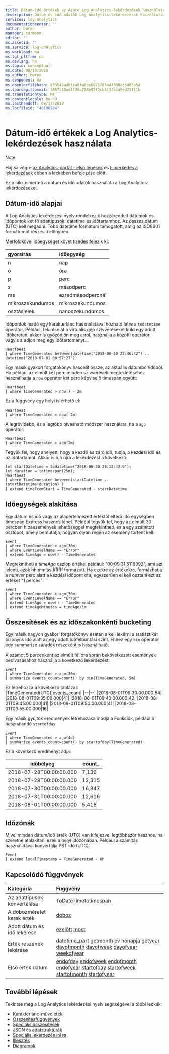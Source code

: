 ```yaml
---
title: Dátum-idő értékek az Azure Log Analytics-lekérdezések használata |} A Microsoft Docs
description: Dátum és idő adatok Log Analytics-lekérdezések használata módját ismerteti.
services: log-analytics
documentationcenter: ''
author: bwren
manager: carmonm
editor: ''
ms.assetid: ''
ms.service: log-analytics
ms.workload: na
ms.tgt_pltfrm: na
ms.devlang: na
ms.topic: conceptual
ms.date: 08/16/2018
ms.author: bwren
ms.component: na
ms.openlocfilehash: 833548a4bfca83a8ee6971f05a4f308cc54d5b5d
ms.sourcegitcommit: f057c10ae4f26a768e97f2cb3f3faca9ed23ff1b
ms.translationtype: MT
ms.contentlocale: hu-HU
ms.lasthandoff: 08/17/2018
ms.locfileid: "40190284"
---
```

# <a name="working-with-date-time-values-in-log-analytics-queries"></a>Dátum-idő értékek a Log Analytics-lekérdezések használata

> [!NOTE]
> Hajtsa végre [az Analytics-portál – első lépések](get-started-analytics-portal.md) és [Ismerkedés a lekérdezések](get-started-queries.md) ebben a leckében befejezése előtt.

Ez a cikk ismerteti a dátum és idő adatok használata a Log Analytics-lekérdezéseket.


## <a name="date-time-basics"></a>Dátum-idő alapjai
A Log Analytics lekérdezési nyelv rendelkezik hozzárendelt dátumok és időpontok két fő adattípusok: datetime és időtartamhoz. Az összes dátum (UTC) kell megadni. Több datetime formátum támogatott, amíg az ISO8601 formátumot részesíti előnyben. 

Mérföldkövei időegységet követ tizedes fejezik ki:

|gyorsírás   | időegység    |
|:---|:---|
|n           | nap          |
|ó           | óra         |
|p           | perc       |
|s           | másodperc       |
|ms          | ezredmásodpercnél  |
|mikroszekundumos | mikroszekundumos  |
|osztásjelek        | nanoszekundumos   |

Időpontok leadó egy karakterlánc használatával hozható létre a `todatetime` operátor. Például, tekintse át a virtuális gép szívveréseket küld egy adott időkereten, akkor is győződjön meg arról, használja a [közötti operátor](https://docs.loganalytics.io/docs/Language-Reference/Scalar-operators/between-operator) vagyis a adjon meg egy időtartományt...

```OQL
Heartbeat
| where TimeGenerated between(datetime("2018-06-30 22:46:42") .. datetime("2018-07-01 00:57:27"))
```

Egy másik gyakori forgatókönyv hasonlít össze, az aktuális dátumból/időből. Ha például az elmúlt két perc minden szívverések megtekintéséhez használhatja a `now` operátor két perc képviselő timespan együtt:

```OQL
Heartbeat
| where TimeGenerated > now() - 2m
```

Ez a függvény egy helyi is érhető el:
```OQL
Heartbeat
| where TimeGenerated > now(-2m)
```

A legrövidebb, és a legtöbb olvasható módszer használata, ha a `ago` operátor:
```OQL
Heartbeat
| where TimeGenerated > ago(2m)
```

Tegyük fel, hogy ahelyett, hogy a kezdő és záró idő, tudja, a kezdési idő és az időtartamot. Akkor is írja újra a lekérdezést a következő:

```OQL
let startDatetime = todatetime("2018-06-30 20:12:42.9");
let duration = totimespan(25m);
Heartbeat
| where TimeGenerated between(startDatetime .. (startDatetime+duration) )
| extend timeFromStart = TimeGenerated - startDatetime
```

## <a name="converting-time-units"></a>Időegységek alakítása
Egy dátum és idő vagy az alapértelmezett értéktől eltérő idő egységben timespan Express hasznos lehet. Például tegyük fel, hogy az elmúlt 30 percben hibaesemények lehetőséggel megtekintheti, és a egy számított oszlopot, amely bemutatja, hogyan olyan régen az esemény történt kell:

```OQL
Event
| where TimeGenerated > ago(30m)
| where EventLevelName == "Error"
| extend timeAgo = now() - TimeGenerated 
```

Megtekintheti a _timeAgo_ oszlop értékei például: "00:09:31.5118992", ami azt jelenti, azok hh:mm:ss.fffffff formázott. Ha ezekre az értékekre, formázhatja a _numver_ perc alatt a kezdési időpont óta, egyszerűen el kell osztani ezt az értéket "1 perces":

```OQL
Event
| where TimeGenerated > ago(30m)
| where EventLevelName == "Error"
| extend timeAgo = now() - TimeGenerated
| extend timeAgoMinutes = timeAgo/1m 
```


## <a name="aggregations-and-bucketing-by-time-intervals"></a>Összesítések és az időszakonkénti bucketing
Egy másik nagyon gyakori forgatókönyv esetén a kell lekérni a statisztikát bizonyos idő alatt az egy adott időfelbontási szint. Ehhez egy `bin` operátor egy summarize záradék részeként is használható.

A számot 5 percenként az elmúlt fél óra során bekövetkezett események beolvasásához használja a következő lekérdezést:

```OQL
Event
| where TimeGenerated > ago(30m)
| summarize events_count=count() by bin(TimeGenerated, 5m) 
```

Ez létrehozza a következő táblázat:  
|TimeGenerated(UTC)|events_count|
|--|--|
|2018-08-01T09:30:00.000|54|
|2018-08-01T09:35:00.000|41|
|2018-08-01T09:40:00.000|42|
|2018-08-01T09:45:00.000|41|
|2018-08-01T09:50:00.000|41|
|2018-08-01T09:55:00.000|16|

Egy másik gyűjtők eredmények létrehozása módja a Funkciók, például a használandó `startofday`:

```OQL
Event
| where TimeGenerated > ago(4d)
| summarize events_count=count() by startofday(TimeGenerated) 
```

Ez a következő eredményt adja:

|időbélyeg|count_|
|--|--|
|2018-07-28T00:00:00.000|7,136|
|2018-07-29T00:00:00.000|12,315|
|2018-07-30T00:00:00.000|16,847|
|2018-07-31T00:00:00.000|12,616|
|2018-08-01T00:00:00.000|5,416  |


## <a name="time-zones"></a>Időzónák
Mivel minden dátum/idő érték (UTC) van kifejezve, legtöbbször hasznos, ha szeretné átalakítani ezek a helyi időzónában. Például a számítás használatával konvertálja PST idő (UTC):

```OQL
Event
| extend localTimestamp = TimeGenerated - 8h
```

## <a name="related-functions"></a>Kapcsolódó függvények

| Kategória | Függvény |
|:---|:---|
| Az adattípusok konvertálása | [ToDateTime](https://docs.loganalytics.io/docs/Language-Reference/Scalar-functions/todatetime())[totimespan  ](https://docs.loganalytics.io/docs/Language-Reference/Scalar-functions/totimespan())  |
| A dobozméretet kerek érték | [doboz](https://docs.loganalytics.io/docs/Language-Reference/Scalar-functions/bin()) |
| Adott dátum és idő lekérése | [ezelőtt](https://docs.loganalytics.io/docs/Language-Reference/Scalar-functions/ago()) [most](https://docs.loganalytics.io/docs/Language-Reference/Scalar-functions/now())   |
| Érték részének lekérése | [datetime_part](https://docs.loganalytics.io/docs/Language-Reference/Scalar-functions/datetime_part()) [getmonth](https://docs.loganalytics.io/docs/Language-Reference/Scalar-functions/getmonth()) [év hónapja](https://docs.loganalytics.io/docs/Language-Reference/Scalar-functions/monthofyear()) [getyear](https://docs.loganalytics.io/docs/Language-Reference/Scalar-functions/getyear()) [dayofmonth](https://docs.loganalytics.io/docs/Language-Reference/Scalar-functions/dayofmonth()) [dayofweek](https://docs.loganalytics.io/docs/Language-Reference/Scalar-functions/dayofweek()) [dayofyear](https://docs.loganalytics.io/docs/Language-Reference/Scalar-functions/dayofyear()) [weekofyear](https://docs.loganalytics.io/docs/Language-Reference/Scalar-functions/weekofyear()) |
| Első érték dátum  | [endofday](https://docs.loganalytics.io/docs/Language-Reference/Scalar-functions/endofday()) [endofweek](https://docs.loganalytics.io/docs/Language-Reference/Scalar-functions/endofweek()) [endofmonth](https://docs.loganalytics.io/docs/Language-Reference/Scalar-functions/endofmonth()) [endofyear](https://docs.loganalytics.io/docs/Language-Reference/Scalar-functions/endofyear()) [startofday](https://docs.loganalytics.io/docs/Language-Reference/Scalar-functions/startofday()) [startofweek](https://docs.loganalytics.io/docs/Language-Reference/Scalar-functions/startofweek()) [startofmonth](https://docs.loganalytics.io/docs/Language-Reference/Scalar-functions/startofmonth()) [startofyear](https://docs.loganalytics.io/docs/Language-Reference/Scalar-functions/startofyear()) |

## <a name="next-steps"></a>További lépések
Tekintse meg a Log Analytics lekérdezési nyelv segítségével a többi leckék:

- [Karakterlánc-műveletek](string-operations.md)
- [Összesítésfüggvények](aggregations.md)
- [Speciális összesítések](advanced-aggregations.md)
- [JSON és adatstruktúrák](json-data-structures.md)
- [Speciális lekérdezés írása](advanced-query-writing.md)
- [Illesztés](joins.md)
- [Diagramok](charts.md)